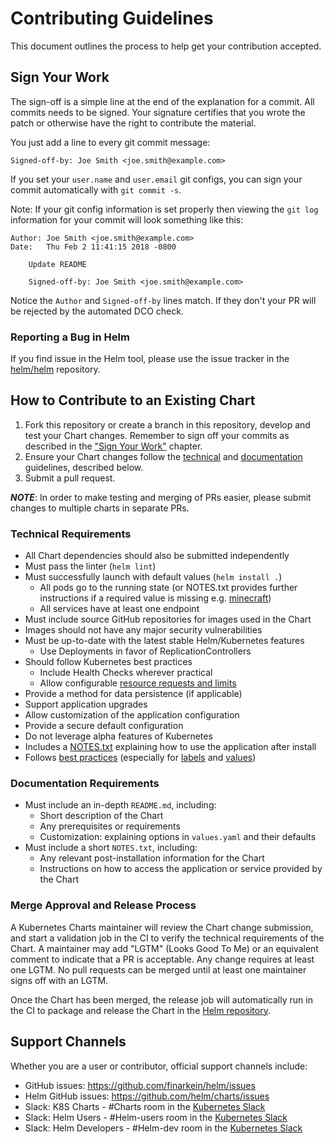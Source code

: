 # Contributing Guidelines

This document outlines the process to help get your contribution accepted.

## Sign Your Work

The sign-off is a simple line at the end of the explanation for a commit. All
commits needs to be signed. Your signature certifies that you wrote the patch or
otherwise have the right to contribute the material.

You just add a line to every git commit message:

    Signed-off-by: Joe Smith <joe.smith@example.com>

If you set your `user.name` and `user.email` git configs, you can sign your
commit automatically with `git commit -s`.

Note: If your git config information is set properly then viewing the
`git log` information for your commit will look something like this:

```
Author: Joe Smith <joe.smith@example.com>
Date:   Thu Feb 2 11:41:15 2018 -0800

    Update README

    Signed-off-by: Joe Smith <joe.smith@example.com>
```

Notice the `Author` and `Signed-off-by` lines match. If they don't
your PR will be rejected by the automated DCO check.

### Reporting a Bug in Helm

If you find issue in the Helm tool, please use the issue tracker in the [helm/helm](https://github.com/helm/helm) repository.

## How to Contribute to an Existing Chart

1. Fork this repository or create a branch in this repository, develop and test your Chart changes. Remember to sign off your commits as described in the ["Sign Your Work"](#sign-your-work) chapter.
1. Ensure your Chart changes follow the [technical](#technical-requirements) and [documentation](#documentation-requirements) guidelines, described below.
1. Submit a pull request.

**_NOTE_**: In order to make testing and merging of PRs easier, please submit changes to multiple charts in separate PRs.

### Technical Requirements

- All Chart dependencies should also be submitted independently
- Must pass the linter (`helm lint`)
- Must successfully launch with default values (`helm install .`)
  - All pods go to the running state (or NOTES.txt provides further instructions if a required value is missing e.g. [minecraft](https://github.com/helm/charts/blob/master/stable/minecraft/templates/NOTES.txt#L3))
  - All services have at least one endpoint
- Must include source GitHub repositories for images used in the Chart
- Images should not have any major security vulnerabilities
- Must be up-to-date with the latest stable Helm/Kubernetes features
  - Use Deployments in favor of ReplicationControllers
- Should follow Kubernetes best practices
  - Include Health Checks wherever practical
  - Allow configurable [resource requests and limits](http://kubernetes.io/docs/user-guide/compute-resources/#resource-requests-and-limits-of-pod-and-container)
- Provide a method for data persistence (if applicable)
- Support application upgrades
- Allow customization of the application configuration
- Provide a secure default configuration
- Do not leverage alpha features of Kubernetes
- Includes a [NOTES.txt](https://helm.sh/docs/topics/charts/#chart-license-readme-and-notes) explaining how to use the application after install
- Follows [best practices](https://helm.sh/docs/chart_best_practices/)
  (especially for [labels](https://helm.sh/docs/chart_best_practices/labels/)
  and [values](https://helm.sh/docs/chart_best_practices/values/))

### Documentation Requirements

- Must include an in-depth `README.md`, including:
  - Short description of the Chart
  - Any prerequisites or requirements
  - Customization: explaining options in `values.yaml` and their defaults
- Must include a short `NOTES.txt`, including:
  - Any relevant post-installation information for the Chart
  - Instructions on how to access the application or service provided by the Chart

### Merge Approval and Release Process

A Kubernetes Charts maintainer will review the Chart change submission, and start a validation job in the CI to verify the technical requirements of the Chart. A maintainer may add "LGTM" (Looks Good To Me) or an equivalent comment to indicate that a PR is acceptable. Any change requires at least one LGTM. No pull requests can be merged until at least one maintainer signs off with an LGTM.

Once the Chart has been merged, the release job will automatically run in the CI to package and release the Chart in the [Helm repository](https://console.cloud.google.com/storage/browser/kubernetes-charts/).

## Support Channels

Whether you are a user or contributor, official support channels include:

- GitHub issues: https://github.com/finarkein/helm/issues
- Helm GitHub issues: https://github.com/helm/charts/issues
- Slack: K8S Charts - #Charts room in the [Kubernetes Slack](http://slack.kubernetes.io/)
- Slack: Helm Users - #Helm-users room in the [Kubernetes Slack](http://slack.kubernetes.io/)
- Slack: Helm Developers - #Helm-dev room in the [Kubernetes Slack](http://slack.kubernetes.io/)

